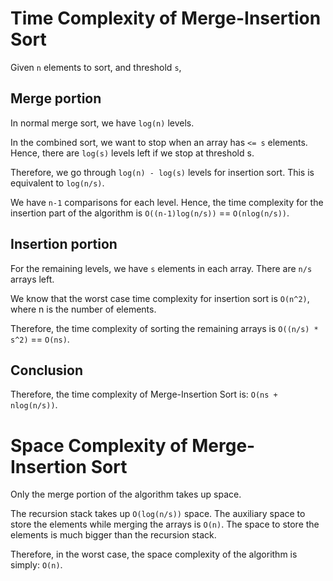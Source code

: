 # Time Complexity of Merge-Insertion Sort

Given `n` elements to sort, and threshold `s`,

## Merge portion

In normal merge sort, we have `log(n)` levels.

In the combined sort, we want to stop when an array has `<= s` elements. Hence, there are `log(s)` levels left if we stop at threshold s.

Therefore, we go through `log(n) - log(s)` levels for insertion sort. This is equivalent to `log(n/s)`.

We have `n-1` comparisons for each level. Hence, the time complexity for the insertion part of the algorithm is `O((n-1)log(n/s))` == `O(nlog(n/s))`. 

## Insertion portion

For the remaining levels, we have `s` elements in each array. There are `n/s` arrays left.

We know that the worst case time complexity for insertion sort is `O(n^2)`, where n is the number of elements.

Therefore, the time complexity of sorting the remaining arrays is `O((n/s) * s^2)` == `O(ns)`.

## Conclusion

Therefore, the time complexity of Merge-Insertion Sort is:
 `O(ns + nlog(n/s))`.

# Space Complexity of Merge-Insertion Sort

Only the merge portion of the algorithm takes up space.

The recursion stack takes up `O(log(n/s))` space. The auxiliary space to store the elements while merging the arrays is `O(n)`. The space to store the elements is much bigger than the recursion stack.

Therefore, in the worst case, the space complexity of the algorithm is simply:
`O(n)`.